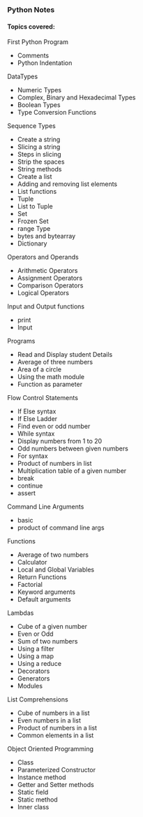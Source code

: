 ### Python Notes

#### Topics covered:

First Python Program
  - Comments
  - Python Indentation

DataTypes
  - Numeric Types
  - Complex, Binary and Hexadecimal Types
  - Boolean Types
  - Type Conversion Functions

Sequence Types
  - Create a string
  - Slicing a string
  - Steps in slicing
  - Strip the spaces
  - String methods
  - Create a list
  - Adding and removing list elements
  - List functions
  - Tuple
  - List to Tuple
  - Set
  - Frozen Set
  - range Type
  - bytes and bytearray
  - Dictionary

Operators and Operands
  - Arithmetic Operators
  - Assignment Operators
  - Comparison Operators
  - Logical Operators

Input and Output functions
  - print
  - Input

Programs
  - Read and Display student Details
  - Average of three numbers
  - Area of a circle
  - Using the math module
  - Function as parameter

Flow Control Statements
  - If Else syntax
  - If Else Ladder
  - Find even or odd number
  - While syntax
  - Display numbers from 1 to 20
  - Odd numbers between given numbers
  - For syntax
  - Product of numbers in list
  - Multiplication table of a given number
  - break
  - continue
  - assert

Command Line Arguments
  - basic
  - product of command line args

Functions
  - Average of two numbers
  - Calculator
  - Local and Global Variables
  - Return Functions
  - Factorial
  - Keyword arguments
  - Default arguments

Lambdas
  - Cube of a given number
  - Even or Odd
  - Sum of two numbers
  - Using a filter
  - Using a map
  - Using a reduce
  - Decorators
  - Generators
  - Modules

List Comprehensions
  - Cube of numbers in a list
  - Even numbers in a list
  - Product of numbers in a list
  - Common elements in a list

Object Oriented Programming
  - Class
  - Parameterized Constructor
  - Instance method
  - Getter and Setter methods
  - Static field
  - Static method
  - Inner class
